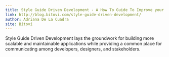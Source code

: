 ```yaml
---
title: Style Guide Driven Development - A How To Guide To Improve your Development Workflow
link: http://blog.bitovi.com/style-guide-driven-development/
author: Adriana De La Cuadra
site: Bitovi
---
```


Style Guide Driven Development lays the groundwork for building more scalable and maintainable applications while providing a common place for communicating among developers, designers, and stakeholders. 